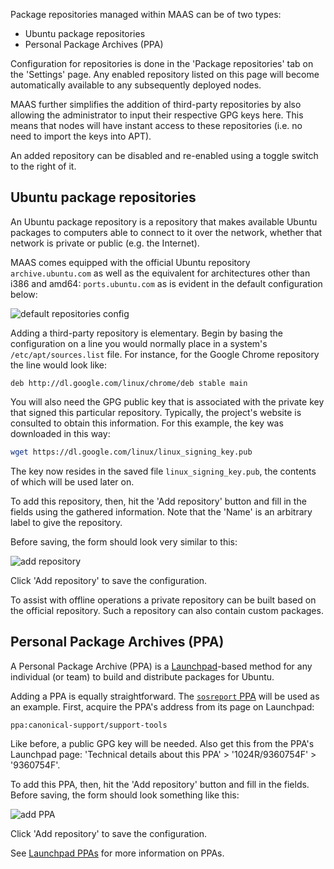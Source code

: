 <!--
Todo:
- Add link for setting up a private package repository
-->

Package repositories managed within MAAS can be of two types:

- Ubuntu package repositories
- Personal Package Archives (PPA)

Configuration for repositories is done in the 'Package repositories' tab on the
'Settings' page. Any enabled repository listed on this page will become
automatically available to any subsequently deployed nodes.

MAAS further simplifies the addition of third-party repositories by also
allowing the administrator to input their respective GPG keys here. This means
that nodes will have instant access to these repositories (i.e. no need to
import the keys into APT).

An added repository can be disabled and re-enabled using a toggle switch to the
right of it.


## Ubuntu package repositories

An Ubuntu package repository is a repository that makes available Ubuntu
packages to computers able to connect to it over the network, whether that
network is private or public (e.g. the Internet).

MAAS comes equipped with the official Ubuntu repository `archive.ubuntu.com` as
well as the equivalent for architectures other than i386 and amd64:
`ports.ubuntu.com` as is evident in the default configuration below:

![default repositories config][img__default-repo-config]

Adding a third-party repository is elementary. Begin by basing the
configuration on a line you would normally place in a system's
`/etc/apt/sources.list` file. For instance, for the Google Chrome repository
the line would look like:

`deb http://dl.google.com/linux/chrome/deb stable main`

You will also need the GPG public key that is associated with the private key
that signed this particular repository. Typically, the project's website is
consulted to obtain this information. For this example, the key was downloaded
in this way:

```bash
wget https://dl.google.com/linux/linux_signing_key.pub
```

The key now resides in the saved file `linux_signing_key.pub`, the contents of
which will be used later on.

To add this repository, then, hit the 'Add repository' button and fill in the
fields using the gathered information. Note that the 'Name' is an arbitrary
label to give the repository.

Before saving, the form should look very similar to this:

![add repository][img__add-repo]

Click 'Add repository' to save the configuration.

To assist with offline operations a private repository can be built based on the
official repository. Such a repository can also contain custom packages.


## Personal Package Archives (PPA)

A Personal Package Archive (PPA) is a [Launchpad][launchpad]-based method for
any individual (or team) to build and distribute packages for Ubuntu.

Adding a PPA is equally straightforward. The [`sosreport` PPA][sosreport-ppa]
will be used as an example. First, acquire the PPA's address from its page on
Launchpad:

`ppa:canonical-support/support-tools`

Like before, a public GPG key will be needed. Also get this from the PPA's
Launchpad page: 'Technical details about this PPA' > '1024R/9360754F' >
'9360754F'.

To add this PPA, then, hit the 'Add repository' button and fill in the
fields. Before saving, the form should look something like this:

![add PPA][img__add-ppa]

Click 'Add repository' to save the configuration.

See [Launchpad PPAs][launchpad-ppa-help] for more information on PPAs.


<!-- LINKS -->

[launchpad]: https://launchpad.net
[sosreport-ppa]: https://launchpad.net/~canonical-support/+archive/ubuntu/support-tools
[launchpad-ppa-help]: https://help.launchpad.net/Packaging/PPA

[img__default-repo-config]: ../media/manage-repositories__2.4_default-repo-config.png
[img__add-repo]: ../media/manage-repositories__2.4_add-repo.png
[img__add-ppa]: ../media/manage-repositories__2.4_add-ppa.png